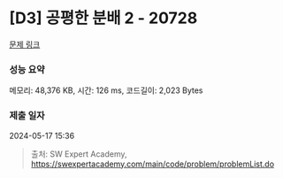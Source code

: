 # [D3] 공평한 분배 2 - 20728 

[문제 링크](https://swexpertacademy.com/main/code/problem/problemDetail.do?contestProbId=AY6cg0MKeVkDFAXt) 

### 성능 요약

메모리: 48,376 KB, 시간: 126 ms, 코드길이: 2,023 Bytes

### 제출 일자

2024-05-17 15:36



> 출처: SW Expert Academy, https://swexpertacademy.com/main/code/problem/problemList.do